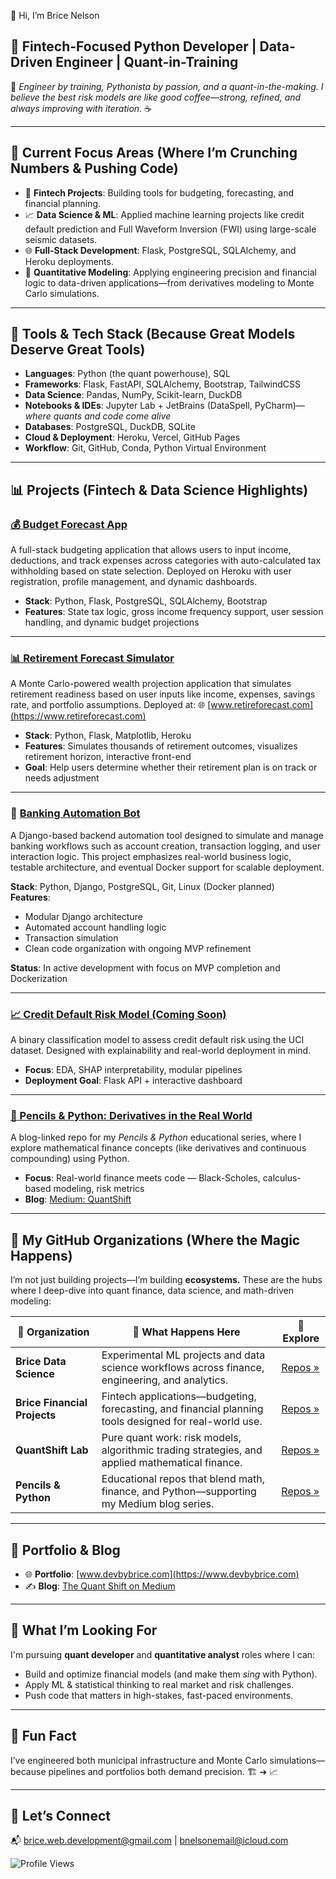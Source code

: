 👋 Hi, I’m Brice Nelson

## 💼 Fintech-Focused Python Developer | Data-Driven Engineer | Quant-in-Training

🧮 *Engineer by training, Pythonista by passion, and a quant-in-the-making. I believe the best risk models are like good coffee—strong, refined, and always improving with iteration.* ☕

---

## 🚀 Current Focus Areas (Where I’m Crunching Numbers & Pushing Code)

- 🧠 **Fintech Projects**: Building tools for budgeting, forecasting, and financial planning.
- 📈 **Data Science & ML**: Applied machine learning projects like credit default prediction and Full Waveform Inversion (FWI) using large-scale seismic datasets.
- 🌐 **Full-Stack Development**: Flask, PostgreSQL, SQLAlchemy, and Heroku deployments.
- 🧪 **Quantitative Modeling**: Applying engineering precision and financial logic to data-driven applications—from derivatives modeling to Monte Carlo simulations.

---

## 🔨 Tools & Tech Stack (Because Great Models Deserve Great Tools)

- **Languages**: Python (the quant powerhouse), SQL  
- **Frameworks**: Flask, FastAPI, SQLAlchemy, Bootstrap, TailwindCSS  
- **Data Science**: Pandas, NumPy, Scikit-learn, DuckDB  
- **Notebooks & IDEs**: Jupyter Lab + JetBrains (DataSpell, PyCharm)—*where quants and code come alive*  
- **Databases**: PostgreSQL, DuckDB, SQLite  
- **Cloud & Deployment**: Heroku, Vercel, GitHub Pages  
- **Workflow**: Git, GitHub, Conda, Python Virtual Environment  

---

## 📊 Projects (Fintech & Data Science Highlights)

### [💰 Budget Forecast App](https://github.com/Brice-Financial-Projects/Financial-App)  
A full-stack budgeting application that allows users to input income, deductions, and track expenses across categories with auto-calculated tax withholding based on state selection. Deployed on Heroku with user registration, profile management, and dynamic dashboards.

- **Stack**: Python, Flask, PostgreSQL, SQLAlchemy, Bootstrap  
- **Features**: State tax logic, gross income frequency support, user session handling, and dynamic budget projections

---

### [📊 Retirement Forecast Simulator](https://github.com/bnelsonemail/Wealth_Journey_Projections)  
A Monte Carlo-powered wealth projection application that simulates retirement readiness based on user inputs like income, expenses, savings rate, and portfolio assumptions. Deployed at: 🌐 [www.retireforecast.com](https://www.retireforecast.com)

- **Stack**: Python, Flask, Matplotlib, Heroku  
- **Features**: Simulates thousands of retirement outcomes, visualizes retirement horizon, interactive front-end  
- **Goal**: Help users determine whether their retirement plan is on track or needs adjustment

---

### 🏦 [Banking Automation Bot](https://github.com/Brice-Financial-Projects/Banking-Automation-Bot)

A Django-based backend automation tool designed to simulate and manage banking workflows such as account creation, transaction logging, and user interaction logic. This project emphasizes real-world business logic, testable architecture, and eventual Docker support for scalable deployment.

**Stack**: Python, Django, PostgreSQL, Git, Linux (Docker planned)  
**Features**:
- Modular Django architecture  
- Automated account handling logic  
- Transaction simulation  
- Clean code organization with ongoing MVP refinement  

**Status**: In active development with focus on MVP completion and Dockerization


---

### [📈 Credit Default Risk Model (Coming Soon)](https://github.com/Brice-Data-Science/Credit-Risk-Assessment)  
A binary classification model to assess credit default risk using the UCI dataset. Designed with explainability and real-world deployment in mind.

- **Focus**: EDA, SHAP interpretability, modular pipelines  
- **Deployment Goal**: Flask API + interactive dashboard  

---

### [📘 Pencils & Python: Derivatives in the Real World](https://github.com/Pencils-and-Python/Pencils-Python-Derivatives)  
A blog-linked repo for my *Pencils & Python* educational series, where I explore mathematical finance concepts (like derivatives and continuous compounding) using Python.

- **Focus**: Real-world finance meets code — Black-Scholes, calculus-based modeling, risk metrics  
- **Blog**: [Medium: QuantShift](https://medium.com/@quantshift)

---

## 🏢 My GitHub Organizations (Where the Magic Happens)

I’m not just building projects—I’m building **ecosystems.** These are the hubs where I deep-dive into quant finance, data science, and math-driven modeling:

| 🚀 **Organization** | 🧠 **What Happens Here** | 🔗 **Explore** |
|---------------------|--------------------------|---------------|
| **Brice Data Science** | Experimental ML projects and data science workflows across finance, engineering, and analytics. | [Repos »](https://github.com/orgs/Brice-Data-Science/repositories) |
| **Brice Financial Projects** | Fintech applications—budgeting, forecasting, and financial planning tools designed for real-world use. | [Repos »](https://github.com/Brice-Financial-Projects) |
| **QuantShift Lab** | Pure quant work: risk models, algorithmic trading strategies, and applied mathematical finance. | [Repos »](https://github.com/QuantShift-Lab) |
| **Pencils & Python** | Educational repos that blend math, finance, and Python—supporting my Medium blog series. | [Repos »](https://github.com/Pencils-and-Python) |

---

## 💼 Portfolio & Blog

- 🌐 **Portfolio**: [www.devbybrice.com](https://www.devbybrice.com)  
- ✍️ **Blog**: [The Quant Shift on Medium](https://medium.com/@quantshift)

---

## 🎯 What I’m Looking For

I'm pursuing **quant developer** and **quantitative analyst** roles where I can:

- Build and optimize financial models (and make them *sing* with Python).  
- Apply ML & statistical thinking to real market and risk challenges.  
- Push code that matters in high-stakes, fast-paced environments.

---

## 🤖 Fun Fact

I’ve engineered both municipal infrastructure and Monte Carlo simulations—because pipelines and portfolios both demand precision. 🏗️ ➔ 📈

---

## 🤝 Let’s Connect

📬 brice.web.development@gmail.com | bnelsonemail@icloud.com

![Profile Views](https://komarev.com/ghpvc/?username=bnelsonemail)


<!---
bnelsonemail/bnelsonemail is a ✨ special ✨ repository because its `README.md` (this file) appears on your GitHub profile.
You can click the Preview link to take a look at your changes.
--->
